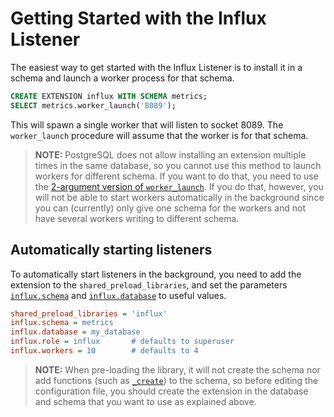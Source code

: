 # Getting Started with the Influx Listener

The easiest way to get started with the Influx Listener is to install
it in a schema and launch a worker process for that schema.

```sql
CREATE EXTENSION influx WITH SCHEMA metrics;
SELECT metrics.worker_launch('8089');
```

This will spawn a single worker that will listen to socket 8089. The
`worker_launch` procedure will assume that the worker is for that
schema.

> **NOTE:** PostgreSQL does not allow installing an extension multiple
> times in the same database, so you cannot use this method to launch
> workers for different schema. If you want to do that, you need to
> use the [2-argument version of `worker_launch`][1]. If you do that,
> however, you will not be able to start workers automatically in the
> background since you can (currently) only give one schema for the
> workers and not have several workers writing to different schema.

[1]: procedures.md#function-worker_launch

## Automatically starting listeners

To automatically start listeners in the background, you need to add
the extension to the `shared_preload_libraries`, and set the
parameters [`influx.schema`](options.md#influx.schema) and
[`influx.database`](options.md#influx.database) to useful values.

```ini
shared_preload_libraries = 'influx'
influx.schema = metrics
influx.database = my_database
influx.role = influx       # defaults to superuser
influx.workers = 10        # defaults to 4
```

> **NOTE:** When pre-loading the library, it will not create the
> schema nor add functions (such as [`_create`][2]) to the schema, so
> before editing the configuration file, you should create the
> extension in the database and schema that you want to use as
> explained above.

[2]: procedures.md#function-_create
